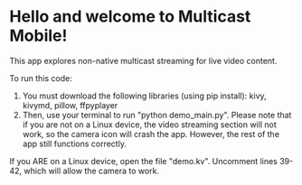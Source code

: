 # Hello and welcome to Multicast Mobile!
This app explores non-native multicast streaming for live video content.

To run this code:
1. You must download the following libraries (using pip install): kivy, kivymd, pillow, ffpyplayer
2. Then, use your terminal to run "python demo_main.py". Please note that if you are not on a Linux device, the video streaming section will not work, so the camera icon will crash the app. However, the rest of the app still functions correctly.

If you ARE on a Linux device, open the file "demo.kv". Uncomment lines 39-42, which will allow the camera to work.